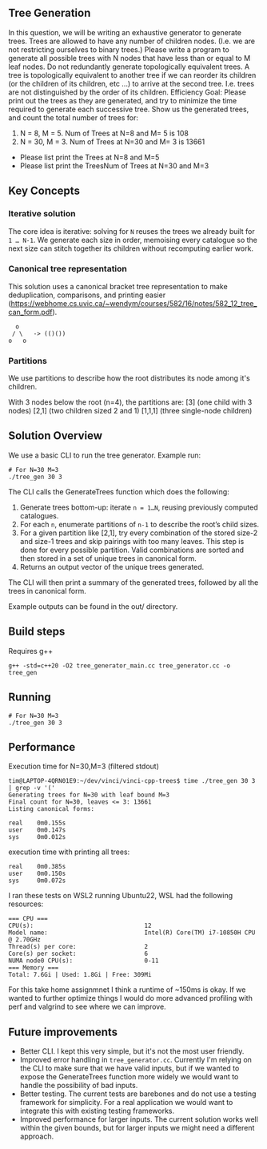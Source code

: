 Tree Generation
--------------------------------------------------
In this question, we will be writing an exhaustive generator to
generate trees. Trees are allowed to have any number of children
nodes. (I.e. we are not restricting ourselves to binary trees.)
Please write a program to generate all possible trees with N nodes
that have less than or equal to M leaf nodes.
Do not redundantly generate topologically equivalent trees. A tree is
topologically equivalent to another tree if we can reorder its
children (or the children of its children, etc ...) to arrive at the
second tree. I.e. trees are not distinguished by the order of its
children.
Efficiency Goal: Please print out the trees as they are generated, and
try to minimize the time required to generate each successive tree.
Show us the generated trees, and count the total number of trees for:
 1) N = 8, M = 5. Num of Trees at N=8 and M= 5 is 108
 2) N = 30, M = 3. Num of Trees at N=30 and M= 3 is 13661

-  Please list print the Trees at N=8 and M=5
-  Please list print the TreesNum of Trees at N=30 and M=3

Key Concepts
--------------------------------------------------
### Iterative solution
The core idea is iterative: solving for `N` reuses the trees we already built for `1 … N-1`. We generate each size in order, memoising every catalogue so the next size can stitch together its children without recomputing earlier work.

### Canonical tree representation
This solution uses a canonical bracket tree representation to make deduplication, 
comparisons, and printing easier (https://webhome.cs.uvic.ca/~wendym/courses/582/16/notes/582_12_tree_can_form.pdf).
```
  o
 / \   -> (()())
o   o
```

### Partitions
We use partitions to describe how the root distributes its node among it's children.

With 3 nodes below the root (n=4), the partitions are:
[3] (one child with 3 nodes)
[2,1] (two children sized 2 and 1)
[1,1,1] (three single-node children)

Solution Overview
--------------------------------------------------
We use a basic CLI to run the tree generator. Example run:
```
# For N=30 M=3
./tree_gen 30 3
```

The CLI calls the GenerateTrees function which does the following:
1. Generate trees bottom-up: iterate `n = 1…N`, reusing previously computed catalogues.
2. For each `n`, enumerate partitions of `n-1` to describe the root’s child sizes.
3. For a given partition like [2,1], try every combination of the stored size-2 and size-1 trees and skip pairings with too many leaves. This step is done for every possible partition. Valid combinations are sorted and then stored in a set of unique trees in canonical form.
4. Returns an output vector of the unique trees generated.

The CLI will then print a summary of the generated trees, followed by all the trees in canonical form.

Example outputs can be found in the out/ directory.

Build steps
--------------------------------------------------
Requires g++
```
g++ -std=c++20 -O2 tree_generator_main.cc tree_generator.cc -o tree_gen
```

Running
--------------------------------------------------
```
# For N=30 M=3
./tree_gen 30 3
```

Performance
--------------------------------------------------
Execution time for N=30,M=3 (filtered stdout)
```
tim@LAPTOP-4QRN01E9:~/dev/vinci/vinci-cpp-trees$ time ./tree_gen 30 3 | grep -v '('
Generating trees for N=30 with leaf bound M=3
Final count for N=30, leaves <= 3: 13661
Listing canonical forms:

real    0m0.155s
user    0m0.147s
sys     0m0.012s
```

execution time with printing all trees:
```
real    0m0.385s
user    0m0.150s
sys     0m0.072s
```


I ran these tests on WSL2 running Ubuntu22, WSL had the following resources:
```
=== CPU ===
CPU(s):                               12
Model name:                           Intel(R) Core(TM) i7-10850H CPU @ 2.70GHz
Thread(s) per core:                   2
Core(s) per socket:                   6
NUMA node0 CPU(s):                    0-11
=== Memory ===
Total: 7.6Gi | Used: 1.8Gi | Free: 309Mi
```

For this take home assignmnet I think a runtime of ~150ms is okay. If we wanted to further optimize things I would do more advanced profiling with perf and valgrind to see where we can improve. 

Future improvements
--------------------------------------------------
- Better CLI. I kept this very simple, but it's not the most user friendly.
- Improved error handling in `tree_generator.cc`. Currently I'm relying on the CLI to make sure that we have valid inputs, but if we wanted to expose the GenerateTrees function more widely we would want to handle the possibility of bad inputs.
- Better testing. The current tests are barebones and do not use a testing framework for simplicity. For a real application we would want to integrate this with existing testing frameworks.
- Improved performance for larger inputs. The current solution works well within the given bounds, but for larger inputs we might need a different approach.